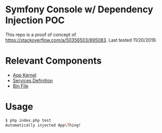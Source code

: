 # Symfony Console w/ Dependency Injection POC

This repo is a proof of concept of https://stackoverflow.com/a/50356503/895083. Last tested 11/20/2019.

# Relevant Components

- [App Kernel](app/AppKernel.php)
- [Services Definition](config/services.yml)
- [Bin File](index.php)

# Usage

```bash
$ php index.php test
Automatically injected App\Thing!
```
